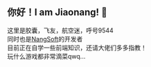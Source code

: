 ## 你好！I am Jiaonang! 👋
这里是胶囊，飞友，航空迷，呼号9544<br>
同时也是<a href="https://jiaonang.gq">NangSoft</a>的开发者<br>
目前正在自学一些前端知识，还请大佬们多多指教！<br>
玩什么游戏都非常滴菜qwq...<br><br>

